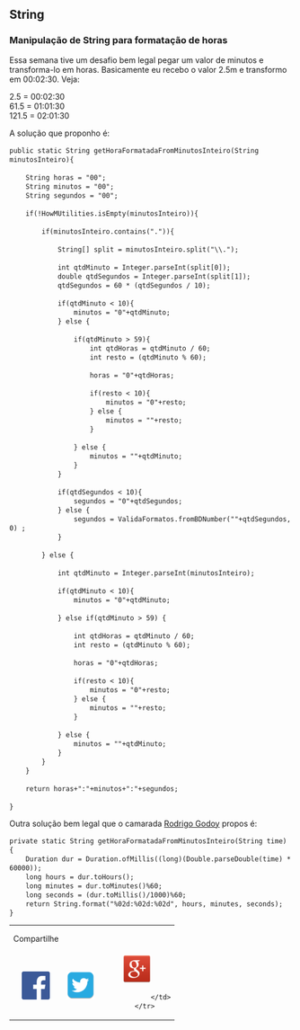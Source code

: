 ## String

### Manipulação de String para formatação de horas

Essa semana tive um desafio bem legal pegar um valor de minutos e transforma-lo em horas. Basicamente eu recebo o valor 2.5m e transformo em 00:02:30. Veja:

2.5   = 00:02:30 <br/>
61.5  = 01:01:30 <br/>
121.5 = 02:01:30 <br/>

A solução que proponho é:

```
public static String getHoraFormatadaFromMinutosInteiro(String minutosInteiro){
    	
	String horas = "00";
	String minutos = "00";
	String segundos = "00";
	
	if(!HowMUtilities.isEmpty(minutosInteiro)){
	
		if(minutosInteiro.contains(".")){
			
			String[] split = minutosInteiro.split("\\.");
			
			int qtdMinuto = Integer.parseInt(split[0]);
			double qtdSegundos = Integer.parseInt(split[1]);
			qtdSegundos = 60 * (qtdSegundos / 10);
			
			if(qtdMinuto < 10){
				minutos = "0"+qtdMinuto;
			} else {
				
				if(qtdMinuto > 59){
					int qtdHoras = qtdMinuto / 60;
					int resto = (qtdMinuto % 60);
					
					horas = "0"+qtdHoras;
					
					if(resto < 10){
						minutos = "0"+resto;
					} else {
						minutos = ""+resto;
					}
					
				} else {
					minutos = ""+qtdMinuto;
				}
			}
			
			if(qtdSegundos < 10){
				segundos = "0"+qtdSegundos;
			} else {
				segundos = ValidaFormatos.fromBDNumber(""+qtdSegundos, 0) ;
			}
			
		} else {
			
			int qtdMinuto = Integer.parseInt(minutosInteiro);
			
			if(qtdMinuto < 10){
				minutos = "0"+qtdMinuto;
			
			} else if(qtdMinuto > 59) {
				
				int qtdHoras = qtdMinuto / 60;
				int resto = (qtdMinuto % 60);
				
				horas = "0"+qtdHoras;
				
				if(resto < 10){
					minutos = "0"+resto;
				} else {
					minutos = ""+resto;
				}
				
			} else {
				minutos = ""+qtdMinuto;
			}
		}
	}
	
	return horas+":"+minutos+":"+segundos; 
	
}
```

Outra solução bem legal que o camarada <a target="_blank" href="https://github.com/sataaa">Rodrigo Godoy</a> propos é:

```
private static String getHoraFormatadaFromMinutosInteiro(String time) {
	Duration dur = Duration.ofMillis((long)(Double.parseDouble(time) * 60000));
	long hours = dur.toHours();
	long minutes = dur.toMinutes()%60;
	long seconds = (dur.toMillis()/1000)%60;
	return String.format("%02d:%02d:%02d", hours, minutes, seconds);
}
```


<!-- COMPARTILHAMENTO DE POST -->
<table width="100%" align="center">
        <tr>
                <td><p>Compartilhe</p></td>
        </tr>
        <tr>
                <td align="center" title="Facebook">
                        <a onclick="window.open(this.href, 'facebook-share','width=580,height=296');return false;" href="https://www.facebook.com/sharer/sharer.php?u=http://gpanassol.github.io/notes/nosql/" class="icon-facebook">
                                <img src="/assets/network/fc.png" width="50" height="50"/>
                        </a>
                </td>
                <td align="center" title="Twitter">
                        <a onclick="window.open(this.href, 'twitter-share', 'width=550,height=235');return false;" href="http://twitter.com/share?text=NoSQL&amp;url=http://gpanassol.github.io/notes/nosql/" class="icon-twitter">
                                <img src="/assets/network/twitter.png" width="50" height="50"/>
                        </a>
                </td>
                <td align="center" title="LinkedIn">
                        <a onclick="window.open(this.href, 'google-plus-share', 'width=490,height=530');return false;" href="https://plus.google.com/share?url=http://gpanassol.github.io/notes/nosql/" class="icon-google-plus">
                                <img src="/assets/network/google-plus.png" width="50" height="50"/>
                        </a>

                </td>
        </tr>
</table>